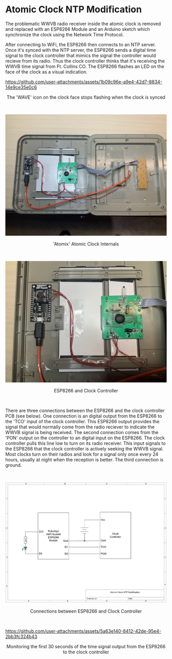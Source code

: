 # Atomic Clock NTP Modification
The problematic WWVB radio receiver inside the atomic clock is removed and replaced with an ESP8266 Module and an Arduino sketch which synchronize the clock using the Network Time Protocol.

After connecting to WiFi, the ESP8266 then connects to an NTP server. Once it's synced with the NTP server, the ESP8266 sends a digital time signal to the clock controller that mimics the signal the controller would recieve from its radio. Thus the clock controller thinks that it's receiving the WWVB time signal from Ft. Collins CO. The ESP8266 flashes an LED on the face of the clock as a visual indication.

https://github.com/user-attachments/assets/1b09c96e-a9e4-42d7-8834-14e9ce35e0c6
<p align="center">The 'WAVE' icon on the clock face stops flashing when the clock is synced</p><br>

<p align="center"><img src="/images/Atomic Clock 1.JPG"/>
<p align="center">'Atomix' Atomic Clock Internals</p><br>

<p align="center"><img src="/images/Atomic Clock 2.JPG"/>
<p align="center">ESP8266 and Clock Controller</p><br>

There are three connections between the ESP8266 and the clock controller PCB (see below). One connection is an digital output from the ESP8266 to the 'TCO' input of the clock controller. This ESP8266 output provides the signal that would normally come from the radio reciever to indicate the WWVB signal is being received. The second connection comes from the 'PON' output on the controller to an digital input on the ESP8266. The clock controller pulls this line low to turn on its radio receiver. This input signals to the ESP8266 that the clock controller is actively seeking the WWVB signal. Most clocks turn on their radios and look for a signal only once every 24 hours, usually at night when the reception is better. The third connection is ground.<br>

<br><p align="center"><img src="/images/Atomic Clock NTP Modification.png"/>
<p align="center">Connections between ESP8266 and Clock Controller</p><br>

https://github.com/user-attachments/assets/5a63e140-8412-42de-95e4-2bb3fc324b43
<p align="center">Monitoring the first 30 seconds of the time signal output from the ESP8266 to the clock controller</p><br>



